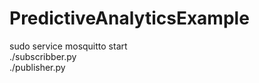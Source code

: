 # PredictiveAnalyticsExample
sudo service mosquitto start <br />
./subscribber.py <br />
./publisher.py  <br />
